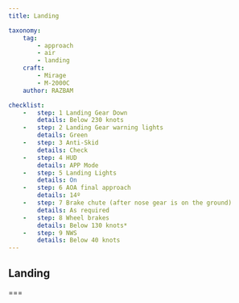 ```yaml
---
title: Landing

taxonomy:
    tag:
        - approach
        - air
        - landing
    craft:
        - Mirage
        - M-2000C
    author: RAZBAM

checklist:
    -   step: 1 Landing Gear Down     
        details: Below 230 knots   
    -   step: 2 Landing Gear warning lights     
        details: Green   
    -   step: 3 Anti-Skid     
        details: Check   
    -   step: 4 HUD     
        details: APP Mode   
    -   step: 5 Landing Lights     
        details: On   
    -   step: 6 AOA final approach     
        details: 14º   
    -   step: 7 Brake chute (after nose gear is on the ground)     
        details: As required   
    -   step: 8 Wheel brakes     
        details: Below 130 knots*   
    -   step: 9 NWS     
        details: Below 40 knots
---
```


## Landing

===

